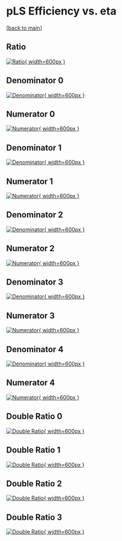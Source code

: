 # pLS Efficiency vs. eta

[[back to main](./)]



## Ratio

[![Ratio](../mtv/var/pLS_xtr_321_-1_eff_eta.png){ width=600px }](../mtv/var/pLS_xtr_321_-1_eff_eta.pdf)

## Denominator 0

[![Denominator](../mtv/den/pLS_xtr_321_-1_eff_eta_den0.png){ width=600px }](../mtv/den/pLS_xtr_321_-1_eff_eta_den0.pdf)

## Numerator 0

[![Numerator](../mtv/num/pLS_xtr_321_-1_eff_eta_num0.png){ width=600px }](../mtv/num/pLS_xtr_321_-1_eff_eta_num0.pdf)

## Denominator 1

[![Denominator](../mtv/den/pLS_xtr_321_-1_eff_eta_den1.png){ width=600px }](../mtv/den/pLS_xtr_321_-1_eff_eta_den1.pdf)

## Numerator 1

[![Numerator](../mtv/num/pLS_xtr_321_-1_eff_eta_num1.png){ width=600px }](../mtv/num/pLS_xtr_321_-1_eff_eta_num1.pdf)

## Denominator 2

[![Denominator](../mtv/den/pLS_xtr_321_-1_eff_eta_den2.png){ width=600px }](../mtv/den/pLS_xtr_321_-1_eff_eta_den2.pdf)

## Numerator 2

[![Numerator](../mtv/num/pLS_xtr_321_-1_eff_eta_num2.png){ width=600px }](../mtv/num/pLS_xtr_321_-1_eff_eta_num2.pdf)

## Denominator 3

[![Denominator](../mtv/den/pLS_xtr_321_-1_eff_eta_den3.png){ width=600px }](../mtv/den/pLS_xtr_321_-1_eff_eta_den3.pdf)

## Numerator 3

[![Numerator](../mtv/num/pLS_xtr_321_-1_eff_eta_num3.png){ width=600px }](../mtv/num/pLS_xtr_321_-1_eff_eta_num3.pdf)

## Denominator 4

[![Denominator](../mtv/den/pLS_xtr_321_-1_eff_eta_den4.png){ width=600px }](../mtv/den/pLS_xtr_321_-1_eff_eta_den4.pdf)

## Numerator 4

[![Numerator](../mtv/num/pLS_xtr_321_-1_eff_eta_num4.png){ width=600px }](../mtv/num/pLS_xtr_321_-1_eff_eta_num4.pdf)

## Double Ratio 0

[![Double Ratio](../mtv/ratio/pLS_xtr_321_-1_eff_eta_ratio0.png){ width=600px }](../mtv/ratio/pLS_xtr_321_-1_eff_eta_ratio0.pdf)

## Double Ratio 1

[![Double Ratio](../mtv/ratio/pLS_xtr_321_-1_eff_eta_ratio1.png){ width=600px }](../mtv/ratio/pLS_xtr_321_-1_eff_eta_ratio1.pdf)

## Double Ratio 2

[![Double Ratio](../mtv/ratio/pLS_xtr_321_-1_eff_eta_ratio2.png){ width=600px }](../mtv/ratio/pLS_xtr_321_-1_eff_eta_ratio2.pdf)

## Double Ratio 3

[![Double Ratio](../mtv/ratio/pLS_xtr_321_-1_eff_eta_ratio3.png){ width=600px }](../mtv/ratio/pLS_xtr_321_-1_eff_eta_ratio3.pdf)

